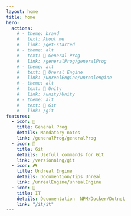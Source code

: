 ```yaml
---
layout: home
title: home
hero:
  actions:
    # - theme: brand
    #   text: About me
    #   link: /get-started
    # - theme: alt
    #   text: 📌 General Prog
    #   link: /generalProg/generalProg
    # - theme: alt
    #   text: 📌 Uneral Engine
    #   link: /UnrealEngine/unrealengine
    # - theme: alt
    #   text: 📌 Unity
    #   link: /unity/Unity
    # - theme: alt
    #   text: 📌 Git
    #   link: /git
features:
  - icon: 🚀
    title: General Prog
    details: Mandatory notes
    link: /generalProg/generalProg
  - icon: 🚀
    title: Git
    details: Usefull commands for Git
    link: /versionning/git
  - icon: 🎮
    title: Undreal Engine
    details: Documention/Tips Unreal
    link: /unrealEngine/unrealEngine
  - icon: 📝
    title: IT
    details: Documentation  NPM/Docker/Dotnet
    link: "/it/it"
---
```


